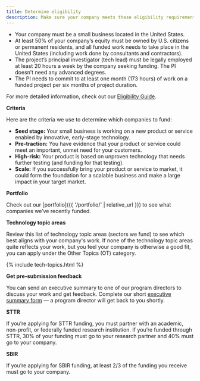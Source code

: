 ```yaml
---
title: Determine eligibility
description: Make sure your company meets these eligibility requirements
---
```


- Your company must be a small business located in the United States.
- At least 50% of your company’s equity must be owned by U.S. citizens or permanent residents, and all funded work needs to take place in the United States (including work done by consultants and contractors).
- The project’s principal investigator (tech lead) must be legally employed at least 20 hours a week by the company seeking funding. The PI doesn’t need any advanced degrees.
- The PI needs to commit to at least one month (173 hours) of work on a funded project per six months of project duration.

For more detailed information, check out our [Eligibility Guide](https://www.sbir.gov/faqs/eligibility-requirements).

**Criteria**

Here are the criteria we use to determine which companies to fund:

- **Seed stage:** Your small business is working on a new product or service enabled by innovative, early-stage technology.
- **Pre-traction:** You have evidence that your product or service could meet an important, unmet need for your customers.
- **High-risk:** Your product is based on unproven technology that needs further testing (and funding for that testing).
- **Scale:** If you successfully bring your product or service to market, it could form the foundation for a scalable business and make a large impact in your target market.

**Portfolio**

Check out our [portfolio]({{ '/portfolio/' | relative_url }}) to see what companies we’ve recently funded.

**Technology topic areas**

Review this list of technology topic areas (sectors we fund) to see which best aligns with your company's work. If none of the technology topic areas quite reflects your work, but you feel your company is otherwise a good fit, you can apply under the Other Topics (OT) category. 

{% include tech-topics.html %}

**Get pre-submission feedback**

You can send an executive summary to one of our program directors to discuss your work and get feedback. Complete our short [executive summary form](https://goo.gl/forms/49AdC0Nqj8tPegV13) — a program director will get back to you shortly.

**STTR**

If you’re applying for STTR funding, you must partner with an academic, non-profit, or federally funded research institution. If you’re funded through STTR, 30% of your funding must go to your research partner and 40% must go to your company.

**SBIR**

If you’re applying for SBIR funding, at least 2/3 of the funding you receive must go to your company.
